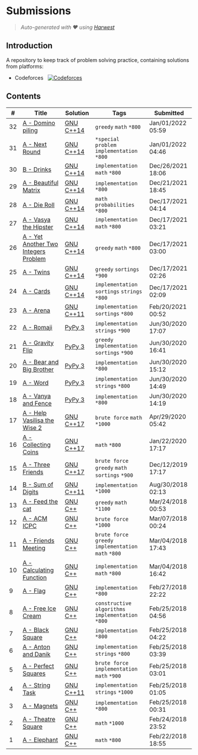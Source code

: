 Submissions
======================
> *Auto-generated with ❤ using [Harwest](https://github.com/nileshsah/harwest-tool)*

## Introduction

A repository to keep track of problem solving practice, containing solutions from platforms:
* Codeforces &nbsp; [![Codeforces](https://run.kaist.ac.kr/badges/codeforces/OsamaMaani.svg)](https://codeforces.com/profile/OsamaMaani)


## Contents

| # | Title | Solution | Tags | Submitted |
|---| ----- | -------- | ---- | --------- |
32 | [A - Domino piling](https://codeforces.com/contest/50/problem/A) | [GNU C++14](./codeforces/50/A.cpp) | `greedy` `math` `*800` | Jan/01/2022 05:59 | 
31 | [A - Next Round](https://codeforces.com/contest/158/problem/A) | [GNU C++14](./codeforces/158/A.cpp) | `*special problem` `implementation` `*800` | Jan/01/2022 04:46 | 
30 | [B - Drinks](https://codeforces.com/contest/200/problem/B) | [GNU C++14](./codeforces/200/B.cpp) | `implementation` `math` `*800` | Dec/26/2021 18:06 | 
29 | [A - Beautiful Matrix](https://codeforces.com/contest/263/problem/A) | [GNU C++14](./codeforces/263/A.cpp) | `implementation` `*800` | Dec/21/2021 18:45 | 
28 | [A - Die Roll](https://codeforces.com/contest/9/problem/A) | [GNU C++14](./codeforces/9/A.cpp) | `math` `probabilities` `*800` | Dec/17/2021 04:14 | 
27 | [A - Vasya the Hipster](https://codeforces.com/contest/581/problem/A) | [GNU C++14](./codeforces/581/A.cpp) | `implementation` `math` `*800` | Dec/17/2021 03:21 | 
26 | [A - Yet Another Two Integers Problem](https://codeforces.com/contest/1409/problem/A) | [GNU C++14](./codeforces/1409/A.cpp) | `greedy` `math` `*800` | Dec/17/2021 03:00 | 
25 | [A - Twins](https://codeforces.com/contest/160/problem/A) | [GNU C++14](./codeforces/160/A.cpp) | `greedy` `sortings` `*900` | Dec/17/2021 02:26 | 
24 | [A - Cards](https://codeforces.com/contest/1220/problem/A) | [GNU C++14](./codeforces/1220/A.cpp) | `implementation` `sortings` `strings` `*800` | Dec/17/2021 02:09 | 
23 | [A - Arena](https://codeforces.com/contest/1487/problem/A) | [GNU C++11](./codeforces/1487/A.cpp) | `implementation` `sortings` `*800` | Feb/20/2021 00:52 | 
22 | [A - Romaji](https://codeforces.com/contest/1008/problem/A) | [PyPy 3](./codeforces/1008/A.py) | `implementation` `strings` `*900` | Jun/30/2020 17:07 | 
21 | [A - Gravity Flip](https://codeforces.com/contest/405/problem/A) | [PyPy 3](./codeforces/405/A.py) | `greedy` `implementation` `sortings` `*900` | Jun/30/2020 16:41 | 
20 | [A - Bear and Big Brother](https://codeforces.com/contest/791/problem/A) | [PyPy 3](./codeforces/791/A.py) | `implementation` `*800` | Jun/30/2020 15:12 | 
19 | [A - Word](https://codeforces.com/contest/59/problem/A) | [PyPy 3](./codeforces/59/A.py) | `implementation` `strings` `*800` | Jun/30/2020 14:49 | 
18 | [A - Vanya and Fence](https://codeforces.com/contest/677/problem/A) | [PyPy 3](./codeforces/677/A.py) | `implementation` `*800` | Jun/30/2020 14:19 | 
17 | [A - Help Vasilisa the Wise 2](https://codeforces.com/contest/143/problem/A) | [GNU C++17](./codeforces/143/A.cpp) | `brute force` `math` `*1000` | Apr/29/2020 05:42 | 
16 | [A - Collecting Coins](https://codeforces.com/contest/1294/problem/A) | [GNU C++17](./codeforces/1294/A.cpp) | `math` `*800` | Jan/22/2020 17:17 | 
15 | [A - Three Friends](https://codeforces.com/contest/1272/problem/A) | [GNU C++17](./codeforces/1272/A.cpp) | `brute force` `greedy` `math` `sortings` `*900` | Dec/12/2019 17:17 | 
14 | [B - Sum of Digits](https://codeforces.com/contest/102/problem/B) | [GNU C++11](./codeforces/102/B.cpp) | `implementation` `*1000` | Aug/30/2018 02:13 | 
13 | [A - Feed the cat](https://codeforces.com/contest/955/problem/A) | [GNU C++](./codeforces/955/A.cpp) | `greedy` `math` `*1100` | Mar/24/2018 00:53 | 
12 | [A - ACM ICPC](https://codeforces.com/contest/886/problem/A) | [GNU C++](./codeforces/886/A.cpp) | `brute force` `*1000` | Mar/07/2018 00:24 | 
11 | [A - Friends Meeting](https://codeforces.com/contest/931/problem/A) | [GNU C++](./codeforces/931/A.cpp) | `brute force` `greedy` `implementation` `math` `*800` | Mar/04/2018 17:43 | 
10 | [A - Calculating Function](https://codeforces.com/contest/486/problem/A) | [GNU C++](./codeforces/486/A.cpp) | `implementation` `math` `*800` | Mar/04/2018 16:42 | 
9 | [A - Flag](https://codeforces.com/contest/16/problem/A) | [GNU C++](./codeforces/16/A.cpp) | `implementation` `*800` | Feb/27/2018 22:22 | 
8 | [A - Free Ice Cream](https://codeforces.com/contest/686/problem/A) | [GNU C++](./codeforces/686/A.cpp) | `constructive algorithms` `implementation` `*800` | Feb/25/2018 04:56 | 
7 | [A - Black Square](https://codeforces.com/contest/431/problem/A) | [GNU C++](./codeforces/431/A.cpp) | `implementation` `*800` | Feb/25/2018 04:22 | 
6 | [A - Anton and Danik](https://codeforces.com/contest/734/problem/A) | [GNU C++](./codeforces/734/A.cpp) | `implementation` `strings` `*800` | Feb/25/2018 03:39 | 
5 | [A - Perfect Squares](https://codeforces.com/contest/914/problem/A) | [GNU C++](./codeforces/914/A.cpp) | `brute force` `implementation` `math` `*900` | Feb/25/2018 03:01 | 
4 | [A - String Task](https://codeforces.com/contest/118/problem/A) | [GNU C++11](./codeforces/118/A.cpp) | `implementation` `strings` `*1000` | Feb/25/2018 01:05 | 
3 | [A - Magnets](https://codeforces.com/contest/344/problem/A) | [GNU C++](./codeforces/344/A.cpp) | `implementation` `*800` | Feb/25/2018 00:31 | 
2 | [A - Theatre Square](https://codeforces.com/contest/1/problem/A) | [GNU C++](./codeforces/1/A.cpp) | `math` `*1000` | Feb/24/2018 23:52 | 
1 | [A - Elephant](https://codeforces.com/contest/617/problem/A) | [GNU C++](./codeforces/617/A.cpp) | `math` `*800` | Feb/22/2018 18:55 | 